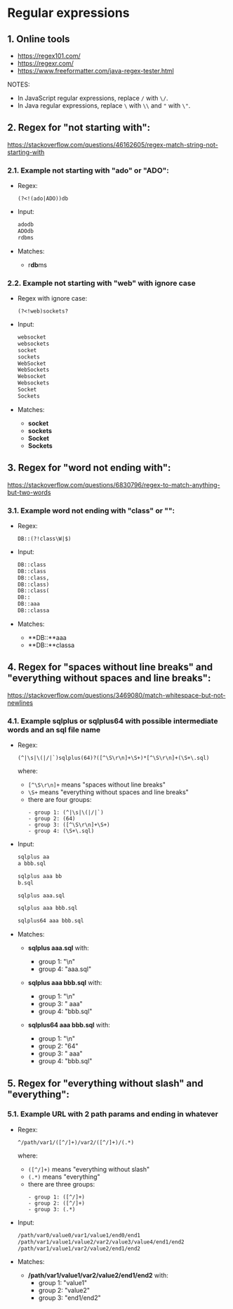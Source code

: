 # Regular expressions

## 1. Online tools
* https://regex101.com/
* https://regexr.com/
* https://www.freeformatter.com/java-regex-tester.html

NOTES:
* In JavaScript regular expressions, replace `/` with `\/`.
* In Java regular expressions, replace `\` with `\\` and `"` with `\"`.

## 2. Regex for "not starting with":
https://stackoverflow.com/questions/46162605/regex-match-string-not-starting-with

### 2.1. Example not starting with "ado" or "ADO":

* Regex:
  ```regex
  (?<!(ado|ADO))db
  ```

* Input:
  ```txt
  adodb
  ADOdb
  rdbms
  ```

* Matches:
  * r**db**ms

### 2.2. Example not starting with "web" with ignore case

* Regex with ignore case:
  ```regex
  (?<!web)sockets?
  ```

* Input:
  ```txt
  websocket
  websockets
  socket
  sockets
  WebSocket
  WebSockets
  Websocket
  Websockets
  Socket
  Sockets
  ```

* Matches:
  * **socket**
  * **sockets**
  * **Socket**
  * **Sockets**

## 3. Regex for "word not ending with":
https://stackoverflow.com/questions/6830796/regex-to-match-anything-but-two-words

### 3.1. Example word not ending with "class" or "":

* Regex:
  ```regex
  DB::(?!class\W|$)
  ```

* Input:
  ```txt
  DB::class
  DB::class
  DB::class,
  DB::class)
  DB::class(
  DB::
  DB::aaa
  DB::classa
  ```

* Matches:
  * **DB::**aaa
  * **DB::**classa 

## 4. Regex for "spaces without line breaks" and "everything without spaces and line breaks":
https://stackoverflow.com/questions/3469080/match-whitespace-but-not-newlines

### 4.1. Example sqlplus or sqlplus64 with possible intermediate words and an sql file name

* Regex:
  ```regex
  (^|\s|\(|/|`)sqlplus(64)?([^\S\r\n]+\S+)*[^\S\r\n]+(\S+\.sql)
  ```
  
  where:
  * `[^\S\r\n]+` means "spaces without line breaks"
  * `\S+` means "everything without spaces and line breaks"
  * there are four groups:
    ```regex
    - group 1: (^|\s|\(|/|`)
    - group 2: (64)
    - group 3: ([^\S\r\n]+\S+)
    - group 4: (\S+\.sql)
    ```

* Input:
  ```txt
  sqlplus aa
  a bbb.sql
  
  sqlplus aaa bb
  b.sql
  
  sqlplus aaa.sql
  
  sqlplus aaa bbb.sql
  
  sqlplus64 aaa bbb.sql
  ```

* Matches:
  * **sqlplus aaa.sql** with:
    * group 1: "\n"
    * group 4: "aaa.sql"

  * **sqlplus aaa bbb.sql** with:
    * group 1: "\n"
    * group 3: " aaa"
    * group 4: "bbb.sql"

  * **sqlplus64 aaa bbb.sql** with:
    * group 1: "\n"
    * group 2: "64"
    * group 3: " aaa"
    * group 4: "bbb.sql"

## 5. Regex for "everything without slash" and "everything":

### 5.1. Example URL with 2 path params and ending in whatever

* Regex:
  ```regex
  ^/path/var1/([^/]+)/var2/([^/]+)/(.*)
  ```
  
  where:
  * `([^/]+)` means "everything without slash"
  * `(.*)` means "everything"
  * there are three groups:
    ```regex
    - group 1: ([^/]+)
    - group 2: ([^/]+)
    - group 3: (.*)
    ```

* Input:
  ```txt
  /path/var0/value0/var1/value1/end0/end1
  /path/var1/value1/value2/var2/value3/value4/end1/end2
  /path/var1/value1/var2/value2/end1/end2
  ```

* Matches:
  * **/path/var1/value1/var2/value2/end1/end2** with:
    * group 1: "value1"
    * group 2: "value2"
    * group 3: "end1/end2"
